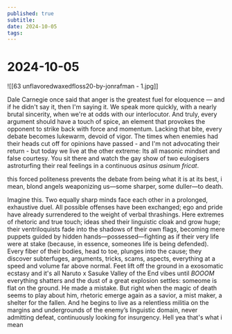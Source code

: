```yaml
---
published: true
subtitle: 
date: 2024-10-05
tags: 
---
```


# 2024-10-05

![[63 unflavoredwaxedfloss20-by-jonrafman - 1.jpg]]

Dale Carnegie once said that anger is the greatest fuel for eloquence — and if he didn't say it, then I'm saying it. We speak more quickly, with a nearly brutal sincerity, when we're at odds with our interlocutor. And truly, every argument should have a touch of spice, an element that provokes the opponent to strike back with force and momentum. Lacking that bite, every debate becomes lukewarm, devoid of vigor. The times when enemies had their heads cut off for opinions have passed - and I'm not advocating their return - but today we live at the other extreme: Its all masonic mindset and false courtesy. You sit there and watch the gay show of two eulogisers astroturfing their real feelings in a continuous *asinus asinum fricat*.

this forced politeness prevents the debate from being what it is at its best, i mean, blond angels weaponizing us—some sharper, some duller—to death. 

Imagine this. Two equally sharp minds face each other in a prolonged, exhaustive duel. All possible offenses have been exchanged; ego and pride have already surrendered to the weight of verbal thrashings. Here extremes of rhetoric and true touch; ideas shed their linguistic cloak and grow huge; their ventriloquists fade into the shadows of their own flags, becoming mere puppets guided by hidden hands—possessed—fighting as if their very life were at stake (because, in essence, someones life is being defended). Every fiber of their bodies, head to toe, plunges into the cause; they discover subterfuges, arguments, tricks, scams, aspects, everything at a speed and volume far above normal. Feet lift off the ground in a exosomatic ecstasy and it's all Naruto x Sasuke Valley of the End vibes until *BOOOM* everything shatters and the dust of a great explosion settles: someome is flat on the ground. He made a mistake. But right when the magic of death seems to play about him, rhetoric emerge again as a savior, a mist maker, a shelter for the fallen. And he begins to live as a relentless militia on the margins and undergrounds of the enemy’s linguistic domain, never admitting defeat, continuously looking for insurgency. Hell yea that's what i mean